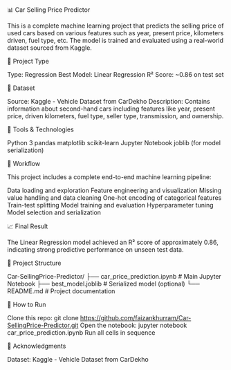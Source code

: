 📊 Car Selling Price Predictor

This is a complete machine learning project that predicts the selling price of used cars based on various features such as year, present price, kilometers driven, fuel type, etc. The model is trained and evaluated using a real-world dataset sourced from Kaggle.

🧠 Project Type

Type: Regression
Best Model: Linear Regression
R² Score: ~0.86 on test set

📁 Dataset

Source: Kaggle - Vehicle Dataset from CarDekho
Description: Contains information about second-hand cars including features like year, present price, driven kilometers, fuel type, seller type, transmission, and ownership.

🔧 Tools & Technologies

Python 3
pandas
matplotlib
scikit-learn
Jupyter Notebook
joblib (for model serialization)

🔄 Workflow

This project includes a complete end-to-end machine learning pipeline:

Data loading and exploration
Feature engineering and visualization
Missing value handling and data cleaning
One-hot encoding of categorical features
Train-test splitting
Model training and evaluation
Hyperparameter tuning
Model selection and serialization

📈 Final Result

The Linear Regression model achieved an R² score of approximately 0.86, indicating strong predictive performance on unseen test data.

📂 Project Structure

Car-SellingPrice-Predictor/
├── car_price_prediction.ipynb   # Main Jupyter Notebook
├── best_model.joblib            # Serialized model (optional)
└── README.md                    # Project documentation

📌 How to Run

Clone this repo:
git clone https://github.com/faizankhurram/Car-SellingPrice-Predictor.git
Open the notebook:
jupyter notebook car_price_prediction.ipynb
Run all cells in sequence

🙌 Acknowledgments

Dataset: Kaggle - Vehicle Dataset from CarDekho
